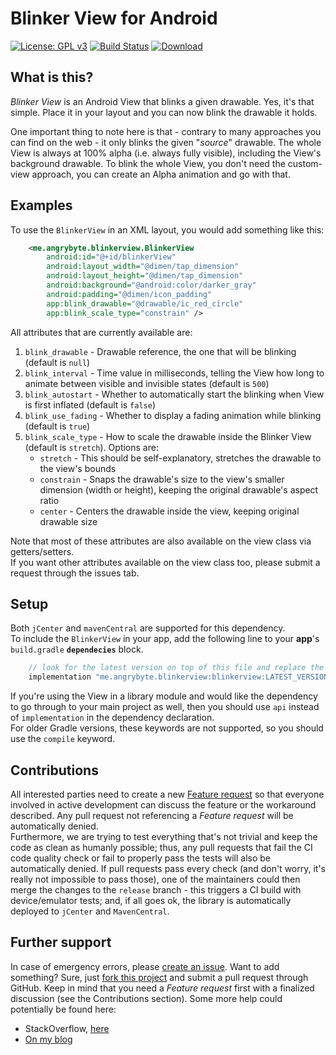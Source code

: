 Blinker View for Android
=============
[![License: GPL v3](https://img.shields.io/badge/License-GPL%20v3-blue.svg)](https://www.gnu.org/licenses/gpl-3.0)
[![Build Status](https://travis-ci.org/milosmns/blinking-image-view.svg?branch=master)](https://travis-ci.org/milosmns/blinking-image-view)
[![Download](https://api.bintray.com/packages/milosmns/maven/blinkerview/images/download.svg)](https://bintray.com/milosmns/maven/blinkerview/_latestVersion)

What is this?
-------------
_Blinker View_ is an Android View that blinks a given drawable. Yes, it's that simple. Place it in your layout and you can now blink the drawable it holds.

One important thing to note here is that - contrary to many approaches you can find on the web - it only blinks the given "_source_" drawable. 
The whole View is always at 100% alpha (i.e. always fully visible), including the View's background drawable. 
To blink the whole View, you don't need the custom-view approach, you can create an Alpha animation and go with that.

Examples
--------

To use the `BlinkerView` in an XML layout, you would add something like this:

```xml
    <me.angrybyte.blinkerview.BlinkerView
        android:id="@+id/blinkerView"
        android:layout_width="@dimen/tap_dimension"
        android:layout_height="@dimen/tap_dimension"
        android:background="@android:color/darker_gray"
        android:padding="@dimen/icon_padding"
        app:blink_drawable="@drawable/ic_red_circle"
        app:blink_scale_type="constrain" />
```

All attributes that are currently available are:

  1. `blink_drawable` - Drawable reference, the one that will be blinking (default is `null`)
  2. `blink_interval` - Time value in milliseconds, telling the View how long to animate between visible and invisible states (default is `500`)
  3. `blink_autostart` - Whether to automatically start the blinking when View is first inflated (default is `false`)
  4. `blink_use_fading` - Whether to display a fading animation while blinking (default is `true`)
  5. `blink_scale_type` - How to scale the drawable inside the Blinker View (default is `stretch`). Options are:
      - `stretch` - This should be self-explanatory, stretches the drawable to the view's bounds
      - `constrain` - Snaps the drawable's size to the view's smaller dimension (width or height), keeping the original drawable's aspect ratio
      - `center` - Centers the drawable inside the view, keeping original drawable size

Note that most of these attributes are also available on the view class via getters/setters.  
If you want other attributes available on the view class too, please submit a request through the issues tab.

Setup
-----

Both `jCenter` and `mavenCentral` are supported for this dependency.  
To include the `BlinkerView` in your app, add the following line to your **app**'s `build.gradle` **`dependecies`** block.
```gradle
    // look for the latest version on top of this file and replace the placeholder with it
    implementation "me.angrybyte.blinkerview:blinkerview:LATEST_VERSION" 
```
If you're using the View in a library module and would like the dependency to go through to your main project as well, then you should use `api` instead of 
`implementation` in the dependency declaration.  
For older Gradle versions, these keywords are not supported, so you should use the `compile` keyword.

Contributions
-------------
All interested parties need to create a new [Feature request](https://github.com/milosmns/blinking-image-view/issues/new) so that everyone involved in active 
development can discuss the feature or the workaround described. Any pull request not referencing a _Feature request_ will be automatically denied.  
Furthermore, we are trying to test everything that's not trivial and keep the code as clean as humanly possible; thus, any pull requests that fail the CI code 
quality check or fail to properly pass the tests will also be automatically denied. 
If pull requests pass every check (and don't worry, it's really not impossible to pass those), one of the maintainers could then merge the changes to the 
`release` branch - this triggers a CI build with device/emulator tests; and, if all goes ok, the library is automatically deployed to `jCenter` and `MavenCentral`.

Further support
---------------
In case of emergency errors, please [create an issue](https://github.com/milosmns/blinking-image-view/issues/new).
Want to add something? Sure, just [fork this project](https://github.com/milosmns/blinking-image-view/fork) and submit a pull request through GitHub. 
Keep in mind that you need a _Feature request_ first with a finalized discussion (see the Contributions section).
Some more help could potentially be found here:
- StackOverflow, [here](http://stackoverflow.com/questions/tagged/blinking-image-view)
- [On my blog](http://angrybyte.me)